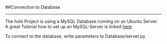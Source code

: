 ##Connection to Database

---

The hole Project is using a MySQL Database running on an Ubuntu Server. A great Tutorial how to set up an MySQL-Server is linked [here](https://www.youtube.com/watch?v=WltqUaqxBH8).

To connect to the database, write parameters to Database/server.py

